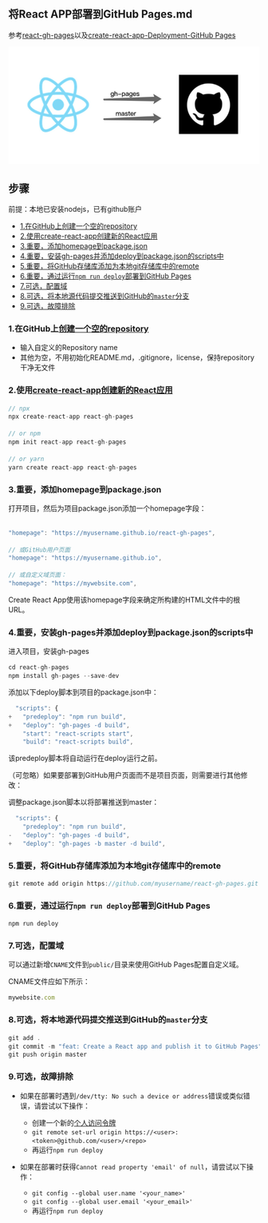 ## 将React APP部署到GitHub Pages.md
参考[react-gh-pages](https://github.com/gitname/react-gh-pages)以及[create-react-app-Deployment-GitHub Pages](https://create-react-app.dev/docs/deployment/#github-pages)

![react-gh-pages](/logo.png)
<!-- # <img src="/logo.png" title="react-gh-pages" alt="react-gh-pages logo" width="530"> -->

## 步骤
前提：本地已安装nodejs，已有github账户

- [1.在GitHub上创建一个空的repository](#step1)
- [2.使用create-react-app创建新的React应用](#step2)
- [3.重要，添加homepage到package.json](#step3)
- [4.重要，安装gh-pages并添加deploy到package.json的scripts中](#step4)
- [5.重要，将GitHub存储库添加为本地git存储库中的remote](#step5)
- [6.重要，通过运行```npm run deploy```部署到GitHub Pages](#step6)
- [7.可选，配置域](#step7)
- [8.可选，将本地源代码提交推送到GitHub的```master```分支](#step8)
- [9.可选，故障排除](#step9)

### <span id="step1">1.在GitHub上[创建一个空的repository](https://docs.github.com/en/github/creating-cloning-and-archiving-repositories/creating-a-new-repository)</span>
  + 输入自定义的Repository name
  + 其他为空，不用初始化README.md，.gitignore，license，保持repository干净无文件
### <span id="step2">2.使用[create-react-app创建新的React应用](https://github.com/facebook/create-react-app)</span>

```js
// npx
npx create-react-app react-gh-pages

// or npm
npm init react-app react-gh-pages

// or yarn
yarn create react-app react-gh-pages
```
### <span id="step3">3.**重要**，添加homepage到package.json</span>

打开项目，然后为项目package.json添加一个homepage字段：
```js

"homepage": "https://myusername.github.io/react-gh-pages",

// 或GitHub用户页面
"homepage": "https://myusername.github.io",

// 或自定义域页面：
"homepage": "https://mywebsite.com",

```
Create React App使用该homepage字段来确定所构建的HTML文件中的根URL。

### <span id="step4">4.**重要**，安装gh-pages并添加deploy到package.json的scripts中</span>

进入项目，安装gh-pages
```js
cd react-gh-pages
npm install gh-pages --save-dev
```

添加以下deploy脚本到项目的package.json中：
```js
  "scripts": {
+   "predeploy": "npm run build",
+   "deploy": "gh-pages -d build",
    "start": "react-scripts start",
    "build": "react-scripts build",
```

该predeploy脚本将自动运行在deploy运行之前。

（可忽略）如果要部署到GitHub用户页面而不是项目页面，则需要进行其他修改：

调整package.json脚本以将部署推送到master：
```js
  "scripts": {
    "predeploy": "npm run build",
-   "deploy": "gh-pages -d build",
+   "deploy": "gh-pages -b master -d build",
```

### <span id="step5">5.**重要**，将GitHub存储库添加为本地git存储库中的remote</span>

```js
git remote add origin https://github.com/myusername/react-gh-pages.git
```

### <span id="step6">6.**重要**，通过运行```npm run deploy```部署到GitHub Pages</span>

```js
npm run deploy
```

### <span id="step7">7.**可选**，配置域</span>
可以通过新增```CNAME```文件到```public/```目录来使用GitHub Pages配置自定义域。

CNAME文件应如下所示：
```js
mywebsite.com
```

### <span id="step8">8.**可选**，将本地源代码提交推送到GitHub的```master```分支</span>

```js
git add .
git commit -m "feat: Create a React app and publish it to GitHub Pages"
git push origin master
```

### <span id="step9">9.**可选**，故障排除</span>

+ 如果在部署时遇到```/dev/tty: No such a device or address```错误或类似错误，请尝试以下操作：
  + 创建一个新的[个人访问令牌](https://github.com/settings/tokens)
  + ```git remote set-url origin https://<user>:<token>@github.com/<user>/<repo>```
  + 再运行```npm run deploy```

+ 如果在部署时获得```Cannot read property 'email' of null```，请尝试以下操作：
  + ```git config --global user.name '<your_name>'```
  + ```git config --global user.email '<your_email>'```
  + 再运行```npm run deploy```